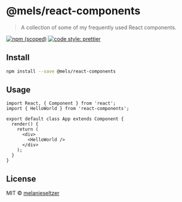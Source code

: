 # @mels/react-components

> A collection of some of my frequently used React components.

[![npm (scoped)](https://img.shields.io/npm/v/@mels/react-components.svg)](https://www.npmjs.com/package/@mels/react-components) [![code style: prettier](https://img.shields.io/badge/code_style-prettier-ff69b4.svg)](https://github.com/prettier/prettier)

## Install

```bash
npm install --save @mels/react-components
```

## Usage

```tsx
import React, { Component } from 'react';
import { HelloWorld } from 'react-components';

export default class App extends Component {
  render() {
    return (
      <div>
        <HelloWorld />
      </div>
    );
  }
}
```

## License

MIT © [melanieseltzer](https://github.com/melanieseltzer)
